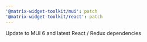 ```yaml
---
'@matrix-widget-toolkit/mui': patch
'@matrix-widget-toolkit/react': patch
---
```


Update to MUI 6 and latest React / Redux dependencies
